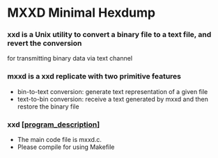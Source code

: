 # MXXD Minimal Hexdump #
### xxd is a Unix utility to convert a binary file to a text file, and revert the conversion
for transmitting binary data via text channel 

### mxxd is a xxd replicate with two primitive features
* bin-to-text conversion: generate text representation of a given file
* text-to-bin conversion: receive a text generated by mxxd and then restore the binary file

### xxd [[program_description](./Lab08_MXXD.pdf)]
* The main code file is mxxd.c.
* Please compile for using Makefile
